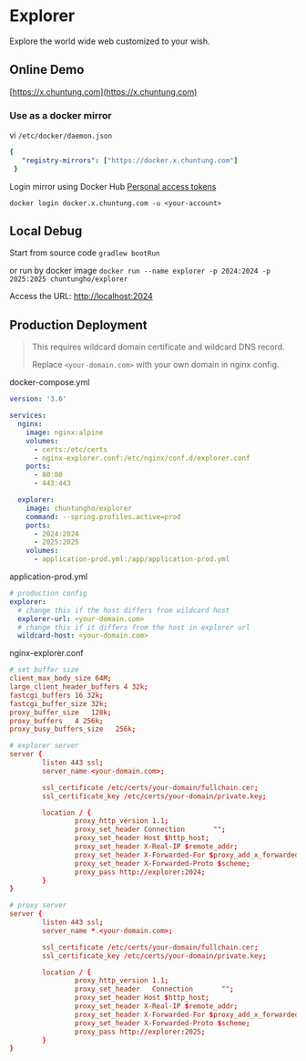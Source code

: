# Explorer

Explore the world wide web customized to your wish.

## Online Demo

[https://x.chuntung.com](https://x.chuntung.com)

### Use as a docker mirror

vi `/etc/docker/daemon.json`

```yaml
{
   "registry-mirrors": ["https://docker.x.chuntung.com"]
 }
```

Login mirror using Docker Hub [Personal access tokens](https://docs.docker.com/security/access-tokens/)

`docker login docker.x.chuntung.com -u <your-account>`

## Local Debug

Start from source code `gradlew bootRun`

or run by docker image `docker run --name explorer -p 2024:2024 -p 2025:2025 chuntungho/explorer`

Access the URL: [http://localhost:2024](http://localhost:2024)

## Production Deployment

> This requires wildcard domain certificate and wildcard DNS record.
> 
> Replace `<your-domain.com>` with your own domain in nginx config.

docker-compose.yml

```yaml
version: '3.6'

services:
  nginx:
    image: nginx:alpine
    volumes:
      - certs:/etc/certs
      - nginx-explorer.conf:/etc/nginx/conf.d/explorer.conf
    ports:
      - 80:80
      - 443:443

  explorer:
    image: chuntungho/explorer
    command: --spring.profiles.active=prod
    ports:
      - 2024:2024
      - 2025:2025
    volumes:
      - application-prod.yml:/app/application-prod.yml
```
application-prod.yml

```yaml
# production config
explorer:
  # change this if the host differs from wildcard host
  explorer-url: <your-domain.com>
  # change this if it differs from the host in explorer url
  wildcard-host: <your-domain.com>
```

nginx-explorer.conf

```conf
# set buffer size
client_max_body_size 64M;
large_client_header_buffers 4 32k;
fastcgi_buffers 16 32k;
fastcgi_buffer_size 32k;
proxy_buffer_size   128k;
proxy_buffers   4 256k;
proxy_busy_buffers_size   256k;

# explorer server
server {
        listen 443 ssl;
        server_name <your-domain.com>;

        ssl_certificate /etc/certs/your-domain/fullchain.cer;
        ssl_certificate_key /etc/certs/your-domain/private.key;

        location / {
                proxy_http_version 1.1;
                proxy_set_header Connection       "";
                proxy_set_header Host $http_host;
                proxy_set_header X-Real-IP $remote_addr;
                proxy_set_header X-Forwarded-For $proxy_add_x_forwarded_for;
                proxy_set_header X-Forwarded-Proto $scheme;
                proxy_pass http://explorer:2024;
        }
}

# proxy server
server {
        listen 443 ssl;
        server_name *.<your-domain.com>;

        ssl_certificate /etc/certs/your-domain/fullchain.cer;
        ssl_certificate_key /etc/certs/your-domain/private.key;

        location / {
                proxy_http_version 1.1;
                proxy_set_header   Connection       "";
                proxy_set_header Host $http_host;
                proxy_set_header X-Real-IP $remote_addr;
                proxy_set_header X-Forwarded-For $proxy_add_x_forwarded_for;
                proxy_set_header X-Forwarded-Proto $scheme;
                proxy_pass http://explorer:2025;
        }
}
```